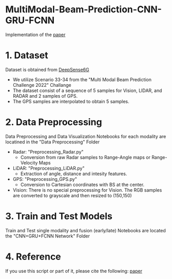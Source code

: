 # MultiModal-Beam-Prediction-CNN-GRU-FCNN
Implementation of the [paper](https://ieeexplore.ieee.org/document/10636967)
# 1. Dataset 
Dataset is obtained from [DeepSense6G](https://www.deepsense6g.net/challenge2022/)
- We utilize Scenario 33-34 from the "Multi Modal Beam Prediction Challenge 2022" Challange
- The dataset consist of a sequence of 5 samples for Vision, LIDAR, and RADAR and 2 samples of GPS.
- The GPS samples are interpolated to obtain 5 samples. 
# 2. Data Preprocessing
Data Preprocessing and Data Visualization Notebooks for each modality are locatined in the "Data Preprocessing" Folder
- Radar:  "Preprocessing_Radar.py"
  - Conversion from raw Radar samples to Range-Angle maps or Range-Velocity Maps
- LiDAR: "Preprocessing_LiDAR.py"
  - Extraction of angle, distance and intesity features. 
- GPS: "Preprocessing_GPS.py"
  - Conversion to Cartesian coordinates with BS at the center. 
- Vision: There is no special preprocessing for Vision. The RGB samples are converted to grayscale and then resized to (150,150)
# 3. Train and Test Models
Train and Test single modality and fusion (early/late) Notebooks are located the "CNN+GRU+FCNN Network" Folder
# 4. Reference
If you use this script or part of it, please cite the following:
 [paper](https://ieeexplore.ieee.org/document/10636967)
